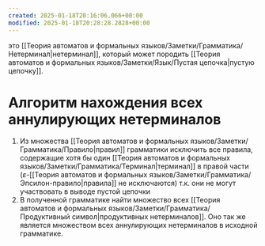 ```yaml
---
created: 2025-01-18T20:16:06.066+00:00
modified: 2025-01-18T20:28:28.2828+00:00
---
```

это [[Теория автоматов и формальных языков/Заметки/Грамматика/Нетерминал|нетерминал]], который может породить [[Теория автоматов и формальных языков/Заметки/Язык/Пустая цепочка|пустую цепочку]].

# Алгоритм нахождения всех аннулирующих нетерминалов
1) Из множества [[Теория автоматов и формальных языков/Заметки/Грамматика/Правило|правил]] грамматики исключить все правила, содержащие хотя бы один [[Теория автоматов и формальных языков/Заметки/Грамматика/Терминал|терминал]] в правой части ($\varepsilon$-[[Теория автоматов и формальных языков/Заметки/Грамматика/Эпсилон-правило|правила]] не исключаются) т.к. они не могут участвовать в выводе пустой цепочки
2) В полученной грамматике найти множество всех [[Теория автоматов и формальных языков/Заметки/Грамматика/Продуктивный символ|продуктивных нетерминалов]]. Оно так же является множеством всех аннулирующих нетерминалов в исходной грамматике.